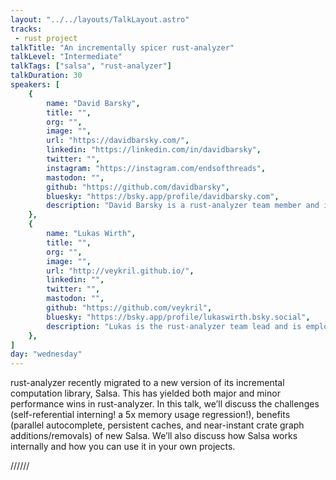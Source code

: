 ```yaml
---
layout: "../../layouts/TalkLayout.astro"
tracks:
 - rust project
talkTitle: "An incrementally spicer rust-analyzer"
talkLevel: "Intermediate"
talkTags: ["salsa", "rust-analyzer"]
talkDuration: 30
speakers: [
    {
        name: "David Barsky",
        title: "",
        org: "",
        image: "",
        url: "https://davidbarsky.com/",
        linkedin: "https://linkedin.com/in/davidbarsky",
        twitter: "",
        instagram: "https://instagram.com/endsofthreads",
        mastodon: "",
        github: "https://github.com/davidbarsky",
        bluesky: "https://bsky.app/profile/davidbarsky.com",
        description: "David Barsky is a rust-analyzer team member and is employed by Meta. He also helps maintains the tokio-rs/tracing library.",
    },
    {
        name: "Lukas Wirth",
        title: "",
        org: "",
        image: "",
        url: "http://veykril.github.io/",
        linkedin: "",
        twitter: "",
        mastodon: "",
        github: "https://github.com/veykril",
        bluesky: "https://bsky.app/profile/lukaswirth.bsky.social",
        description: "Lukas is the rust-analyzer team lead and is employed by Ferrous Systems.",
    },
]
day: "wednesday"
---
```


rust-analyzer recently migrated to a new version of its incremental computation
library, Salsa. This has yielded both major and minor performance wins in
rust-analyzer. In this talk, we’ll discuss the challenges (self-referential
interning! a 5x memory usage regression!), benefits (parallel autocomplete,
persistent caches, and near-instant crate graph additions/removals) of new
Salsa. We’ll also discuss how Salsa works internally and how you can use it in
your own projects.

////// <!-- sepatator between abstract and bio -->
